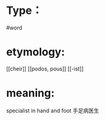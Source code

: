# Type：
#word 
# etymology: 
[[cheir]]
[[podos, pous]]
[[-ist]]
# meaning: 
specialist in hand and foot
手足病医生